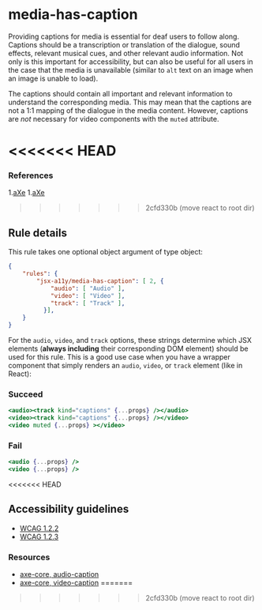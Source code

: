 # media-has-caption

Providing captions for media is essential for deaf users to follow along. Captions should be a transcription or translation of the dialogue, sound effects, relevant musical cues, and other relevant audio information. Not only is this important for accessibility, but can also be useful for all users in the case that the media is unavailable (similar to `alt` text on an image when an image is unable to load).

The captions should contain all important and relevant information to understand the corresponding media. This may mean that the captions are not a 1:1 mapping of the dialogue in the media content. However, captions are *not* necessary for video components with the `muted` attribute.

<<<<<<< HEAD
=======
### References

  1.[aXe](https://dequeuniversity.com/rules/axe/2.1/audio-caption)
  1.[aXe](https://dequeuniversity.com/rules/axe/2.1/video-caption)

>>>>>>> 2cfd330b (move react to root dir)
## Rule details

This rule takes one optional object argument of type object:

```json
{
    "rules": {
        "jsx-a11y/media-has-caption": [ 2, {
            "audio": [ "Audio" ],
            "video": [ "Video" ],
            "track": [ "Track" ],
          }],
    }
}
```

For the `audio`, `video`, and `track` options, these strings determine which JSX elements (**always including** their corresponding DOM element) should be used for this rule. This is a good use case when you have a wrapper component that simply renders an `audio`, `video`, or `track` element (like in React):

### Succeed
```jsx
<audio><track kind="captions" {...props} /></audio>
<video><track kind="captions" {...props} /></video>
<video muted {...props} ></video>
```

### Fail
```jsx
<audio {...props} />
<video {...props} />
```
<<<<<<< HEAD

## Accessibility guidelines
- [WCAG 1.2.2](https://www.w3.org/WAI/WCAG21/Understanding/captions-prerecorded.html)
- [WCAG 1.2.3](https://www.w3.org/WAI/WCAG21/Understanding/audio-description-or-media-alternative-prerecorded.html)

### Resources
- [axe-core, audio-caption](https://dequeuniversity.com/rules/axe/2.1/audio-caption)
- [axe-core, video-caption](https://dequeuniversity.com/rules/axe/2.1/video-caption)
=======
>>>>>>> 2cfd330b (move react to root dir)
